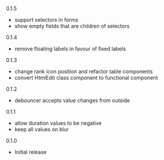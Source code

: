 0.1.5
- support selectors in forms
- show empty fields that are children of selectors

0.1.4
- remove floating labels in favour of fixed labels

0.1.3
- change rank icon position and refactor table components
- convert HtmlEdit class component to functional component

0.1.2
- debouncer accepts value changes from outside

0.1.1
- allow duration values to be negative
- keep all values on blur

0.1.0
- Initial release

